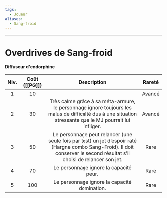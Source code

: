 ```yaml
---
tags:
  - Joueur
aliases:
  - Sang-froid
---
```

___
# Overdrives de Sang-froid
**Diffuseur d'endorphine**

| Niv. | Coût ([[PG]]) |                                                                                 Description                                                                                 | Rareté |
| :--: | :-----------: | :-------------------------------------------------------------------------------------------------------------------------------------------------------------------------: | :----: |
|  1   |      10       |                                                                                                                                                                             | Avancé |
|  2   |      30       |          Très calme grâce à sa méta-armure, le personnage ignore toujours les malus de difficulté dus à une situation stressante que le MJ pourrait lui infliger.           | Avancé |
|  3   |      50       | Le personnage peut relancer (une seule fois par test) un jet d’espoir raté (Hargne combo Sang-Froid). Il doit conserver le second résultat s’il choisi de relancer son jet. |  Rare  |
|  4   |      70       |                                                                   Le personnage ignore la capacité peur.                                                                    |  Rare  |
|  5   |      100      |                                                                Le personnage ignore la capacité domination.                                                                 |  Rare  |

